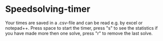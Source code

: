 # Speedsolving-timer

Your times are saved in a .csv-file and can be read e.g. by excel or notepad++.
Press space to start the timer, press "s" to see the statistics if you have made more then one solve, press "r" to remove the last solve.
